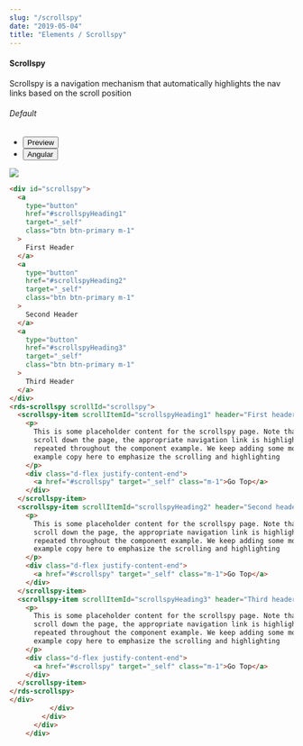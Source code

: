 ```yaml
---
slug: "/scrollspy"
date: "2019-05-04"
title: "Elements / Scrollspy"
---
```


<!-- CSS only -->
<link href="https://cdn.jsdelivr.net/npm/bootstrap@5.1.3/dist/css/bootstrap.min.css" rel="stylesheet" integrity="sha384-1BmE4kWBq78iYhFldvKuhfTAU6auU8tT94WrHftjDbrCEXSU1oBoqyl2QvZ6jIW3" crossorigin="anonymous">
<link rel="stylesheet" href="../../../../../../../raaghu/src/assets/css/style-elements.css">
<link rel="stylesheet" href="../../../../../../../raaghu/src/assets/css/main.css">

#### Scrollspy

<p class="checkbox-def">Scrollspy is a navigation mechanism that automatically highlights the nav links based on the scroll position</p>



<section class="py-4">
    <h6>Default</h6>
    <div class="py-3">
      <div class="cust-tabs">
        <ul class="nav nav-tabs" id="myTab" role="tablist">
          <li class="nav-item" role="presentation">
            <button class="nav-link active" id="PreviewBasic-tab1" data-bs-toggle="tab" data-bs-target="#PreviewBasic1" type="button" role="tab" aria-controls="PreviewBasic1" aria-selected="true">Preview </button>
          </li>
          <li class="nav-item" role="presentation">
            <button class="nav-link" id="AngularBasic-tab1" data-bs-toggle="tab" data-bs-target="#AngularBasic1" type="button" role="tab" aria-controls="AngularBasic1" aria-selec0ted="false"><i class="bi bi-code-slash" style="font-size:1.0rem"></i>Angular</button>
          </li>
        </ul>
      </div>
      <div class="tab-content card border" id="myTabContent">
        <div class="tab-pane fade show active" id="PreviewBasic1" role="tabpanel" aria-labelledby="PreviewBasic-tab">
         <div class="contents p-5">
              <div class="row">
                 <div class="col-md-12">
                     <img src="\images\scrollspy-basic.png" class="img-fuild w-75">
                 </div>              
              </div>
                       
  </div>
        </div>
        <div class="tab-pane fade show" id="AngularBasic1" role="tabpanel" aria-labelledby="AngularBasic-tab1">
          <div class="contents bg-code">
<div class="row m-0">

```html
<div id="scrollspy">
  <a
    type="button"
    href="#scrollspyHeading1"
    target="_self"
    class="btn btn-primary m-1"
  >
    First Header
  </a>
  <a
    type="button"
    href="#scrollspyHeading2"
    target="_self"
    class="btn btn-primary m-1"
  >
    Second Header
  </a>
  <a
    type="button"
    href="#scrollspyHeading3"
    target="_self"
    class="btn btn-primary m-1"
  >
    Third Header
  </a>
</div>
<rds-scrollspy scrollId="scrollspy">
  <scrollspy-item scrollItemId="scrollspyHeading1" header="First header">
    <p>
      This is some placeholder content for the scrollspy page. Note that as you
      scroll down the page, the appropriate navigation link is highlighted. It's
      repeated throughout the component example. We keep adding some more
      example copy here to emphasize the scrolling and highlighting
    </p>
    <div class="d-flex justify-content-end">
      <a href="#scrollspy" target="_self" class="m-1">Go Top</a>
    </div>
  </scrollspy-item>
  <scrollspy-item scrollItemId="scrollspyHeading2" header="Second header">
    <p>
      This is some placeholder content for the scrollspy page. Note that as you
      scroll down the page, the appropriate navigation link is highlighted. It's
      repeated throughout the component example. We keep adding some more
      example copy here to emphasize the scrolling and highlighting
    </p>
    <div class="d-flex justify-content-end">
      <a href="#scrollspy" target="_self" class="m-1">Go Top</a>
    </div>
  </scrollspy-item>
  <scrollspy-item scrollItemId="scrollspyHeading3" header="Third header">
    <p>
      This is some placeholder content for the scrollspy page. Note that as you
      scroll down the page, the appropriate navigation link is highlighted. It's
      repeated throughout the component example. We keep adding some more
      example copy here to emphasize the scrolling and highlighting
    </p>
    <div class="d-flex justify-content-end">
      <a href="#scrollspy" target="_self" class="m-1">Go Top</a>
    </div>
  </scrollspy-item>
</rds-scrollspy>
</div>
          </div>
        </div>
      </div>
    </div>
```
</div>
</div>
  </div>
        </div>
      </div>
    </div>
  </section>







